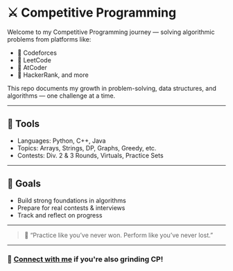 # ⚔️ Competitive Programming

Welcome to my Competitive Programming journey — solving algorithmic problems from platforms like:

- 🧠 Codeforces
- 📘 LeetCode
- 🧩 AtCoder
- 🏁 HackerRank, and more

This repo documents my growth in problem-solving, data structures, and algorithms — one challenge at a time.

---

## 🧰 Tools

- Languages: Python, C++, Java
- Topics: Arrays, Strings, DP, Graphs, Greedy, etc.
- Contests: Div. 2 & 3 Rounds, Virtuals, Practice Sets

---

## 📌 Goals

- Build strong foundations in algorithms
- Prepare for real contests & interviews
- Track and reflect on progress

---

> 🚀 “Practice like you’ve never won. Perform like you’ve never lost.”

---

### 🔗 [Connect with me](shimelsabraham123@gmail.com) if you're also grinding CP!
